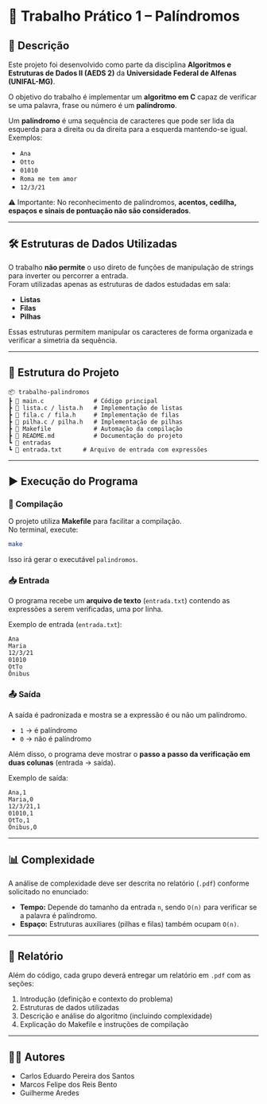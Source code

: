 # 🧩 Trabalho Prático 1 – Palíndromos  

## 📌 Descrição  
Este projeto foi desenvolvido como parte da disciplina **Algoritmos e Estruturas de Dados II (AEDS 2)** da **Universidade Federal de Alfenas (UNIFAL-MG)**.  

O objetivo do trabalho é implementar um **algoritmo em C** capaz de verificar se uma palavra, frase ou número é um **palíndromo**.  

Um **palíndromo** é uma sequência de caracteres que pode ser lida da esquerda para a direita ou da direita para a esquerda mantendo-se igual.  
Exemplos:  
- `Ana`  
- `Otto`  
- `01010`  
- `Roma me tem amor`  
- `12/3/21`  

⚠️ Importante: No reconhecimento de palíndromos, **acentos, cedilha, espaços e sinais de pontuação não são considerados**.  

---

## 🛠 Estruturas de Dados Utilizadas  
O trabalho **não permite** o uso direto de funções de manipulação de strings para inverter ou percorrer a entrada.  
Foram utilizadas apenas as estruturas de dados estudadas em sala:  

- **Listas**  
- **Filas**  
- **Pilhas**  

Essas estruturas permitem manipular os caracteres de forma organizada e verificar a simetria da sequência.  

---

## 📂 Estrutura do Projeto  

```
📦 trabalho-palindromos
┣ 📜 main.c              # Código principal
┣ 📜 lista.c / lista.h   # Implementação de listas
┣ 📜 fila.c / fila.h     # Implementação de filas
┣ 📜 pilha.c / pilha.h   # Implementação de pilhas
┣ 📜 Makefile            # Automação da compilação
┣ 📜 README.md           # Documentação do projeto
┗ 📂 entradas
┗ 📜 entrada.txt      # Arquivo de entrada com expressões

````

---

## ▶️ Execução do Programa  

### 🔧 Compilação  
O projeto utiliza **Makefile** para facilitar a compilação.  
No terminal, execute:  

```bash
make
````

Isso irá gerar o executável `palindromos`.

### 📥 Entrada

O programa recebe um **arquivo de texto** (`entrada.txt`) contendo as expressões a serem verificadas, uma por linha.

Exemplo de entrada (`entrada.txt`):

```
Ana
Maria
12/3/21
01010
OtTo
Ônibus
```

### 📤 Saída

A saída é padronizada e mostra se a expressão é ou não um palíndromo.

* `1` → é palíndromo
* `0` → não é palíndromo

Além disso, o programa deve mostrar o **passo a passo da verificação em duas colunas** (entrada → saída).

Exemplo de saída:

```
Ana,1
Maria,0
12/3/21,1
01010,1
OtTo,1
Ônibus,0
```

---

## 📊 Complexidade

A análise de complexidade deve ser descrita no relatório (`.pdf`) conforme solicitado no enunciado:

* **Tempo:** Depende do tamanho da entrada `n`, sendo `O(n)` para verificar se a palavra é palíndromo.
* **Espaço:** Estruturas auxiliares (pilhas e filas) também ocupam `O(n)`.

---

## 📑 Relatório

Além do código, cada grupo deverá entregar um relatório em `.pdf` com as seções:

1. Introdução (definição e contexto do problema)
2. Estruturas de dados utilizadas
3. Descrição e análise do algoritmo (incluindo complexidade)
4. Explicação do Makefile e instruções de compilação

---

## 👨‍💻 Autores

* Carlos Eduardo Pereira dos Santos
* Marcos Felipe dos Reis Bento
* Guilherme Aredes

